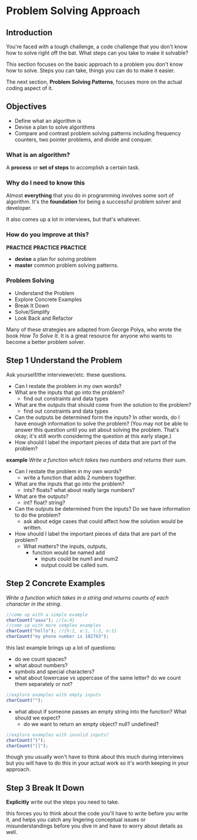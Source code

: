 # Problem Solving Approach

## Introduction

You're faced with a tough challenge, a code challenge that you don't know how to solve right off the bat. What steps can you take to make it solvable?

This section focuses on the basic approach to a problem you don't know how to solve. Steps you can take, things you can do to make it easier.

The next section, **Problem Solving Patterns**, focuses more on the actual coding aspect of it.

## Objectives

- Define what an algorithm is
- Devise a plan to solve algorithms
- Compare and contrast problem solving patterns including frequency counters, two pointer problems, and divide and conquer.

### What is an algorithm?

A **process** or **set of steps** to accomplish a certain task.

### Why do I need to know this

Almost **everything** that you do in programming involves some sort of algorithm.
It's the **foundation** for being a successful problem solver and developer.

It also comes up a lot in interviews, but that's whatever.

### How do you improve at this?

**PRACTICE PRACTICE PRACTICE**

- **devise** a plan for solving problem
- **master** common problem solving patterns.

### Problem Solving

- Understand the Problem
- Explore Concrete Examples
- Break It Down
- Solve/Simplify
- Look Back and Refactor

Many of these strategies are adapted from George Polya, who wrote the book _How To Solve It_. It is a great resource for anyone who wants to become a better problem solver.

## Step 1 Understand the Problem

Ask yourself/the interviewer/etc. these questions.

- Can I restate the problem in my own words?
- What are the inputs that go into the problem?
  - find out constraints and data types
- What are the outputs that should come from the solution to the problem?
  - find out constraints and data types
- Can the outputs be determined form the inputs? In other words, do I have enough information to solve the problem? (You may not be able to answer this question until you set about solving the problem. That's okay; it's still worth considering the question at this early stage.)
- How should I label the important pieces of data that are part of the problem?

**example**
_Write a function which takes two numbers and returns their sum._

- Can I restate the problem in my own words?
  - write a function that adds 2 numbers together.
- What are the inputs that go into the problem?
  - ints? floats? what about really large numbers?
- What are the outputs?
  - int? float? string?
- Can the outputs be determined from the inputs? Do we have information to do the problem?
  - ask about edge cases that could affect how the solution would be written.
- How should I label the important pieces of data that are part of the problem?
  - What matters? the inputs, outputs,
    - function would be named add
      - inputs could be num1 and num2
      - output could be called sum.

## Step 2 Concrete Examples

_Write a function which takes in a string and returns counts of each character in the string._

```javascript
//come up with a simple example
charCount("aaaa"); //{a:4}
//come up with more complex examples
charCount("hello"); //{h:1, e:1, l:2, o:1}
charCount("my phone number is 182763");
```

this last example brings up a lot of questions:

- do we count spaces?
- what about numbers?
- symbols and special characters?
- what about lowercase vs uppercase of the same letter? do we count them separately or not?

```javascript
//explore examples with empty inputs
charCount("");
```

- what about if someone passes an empty string into the function? What should we expect?
  - do we want to return an empty object? null? undefined?

```javascript
//explore examples with invalid inputs?
charCount("1");
charCount("[]");
```

though you usually won't have to think about this much during interviews but you will have to do this in your actual work so it's worth keeping in your approach.

## Step 3 Break It Down

**Explicitly** write out the steps you need to take.

this forces you to think about the code you'll have to write before you write it, and helps you catch any lingering conceptual issues or misunderstandings before you dive in and have to worry about details as well.
